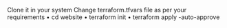 Clone it in your system
Change terraform.tfvars file as per your requirements
•	cd website
•	terraform init
•	terraform apply -auto-approve
